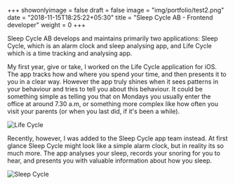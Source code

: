 +++
showonlyimage = false
draft = false
image = "img/portfolio/test2.png"
date = "2018-11-15T18:25:22+05:30"
title = "Sleep Cycle AB - Frontend developer"
weight = 0
+++

Sleep Cycle AB develops and maintains primarily two applications: Sleep Cycle, which is an alarm clock and sleep analysing app, and Life Cycle which is a time tracking and analysing app.
<!--more-->

My first year, give or take, I worked on the Life Cycle application for iOS. The app tracks how and where you spend your time, and then presents it to you in a clear way. However the app truly shines when it sees patterns in your behaviour and tries to tell you about this behaviour. It could be something simple as telling you that on Mondays you usually enter the office at around 7.30 a.m, or something more complex like how often you visit your parents (or when you last did, if it's been a while).

![Life Cycle][1]

Recently, however, I was added to the Sleep Cycle app team instead. At first glance Sleep Cycle might look like a simple alarm clock, but in reality its so much more. The app analyses your sleep, records your snoring for you to hear, and presents you with valuable information about how you sleep.

![Sleep Cycle][2]

[1]: ../img/sleepcycle/lifecycle_screen.png
[2]: ../img/sleepcycle/sleepcycle_screen.png
